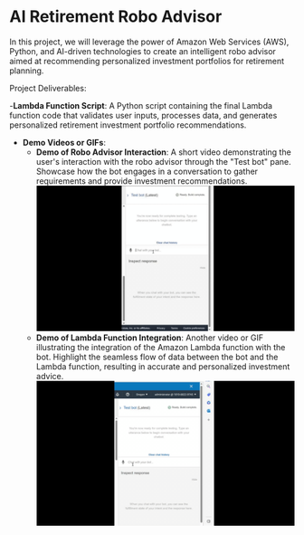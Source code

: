 # AI Retirement Robo Advisor

In this project, we will leverage the power of Amazon Web Services (AWS), Python, and AI-driven technologies to create an intelligent robo advisor aimed at recommending personalized investment portfolios for retirement planning. 

Project Deliverables:

-**Lambda Function Script**: A Python script containing the final Lambda function code that validates user inputs, processes data, and generates personalized retirement investment portfolio recommendations.

- **Demo Videos or GIFs**:
  - **Demo of Robo Advisor Interaction**: A short video demonstrating the user's interaction with the robo advisor through the "Test bot" pane. Showcase how the bot engages in a conversation to gather requirements and provide investment recommendations.
    ![Demo 1 of Robo Advisor Interaction](TestBot1.gif) 
  - **Demo of Lambda Function Integration**: Another video or GIF illustrating the integration of the Amazon Lambda function with the bot. Highlight the seamless flow of data between the bot and the Lambda function, resulting in accurate and personalized investment advice.
  ![Demo 2 of Robo Advisor Interaction](TestBot2.gif)
